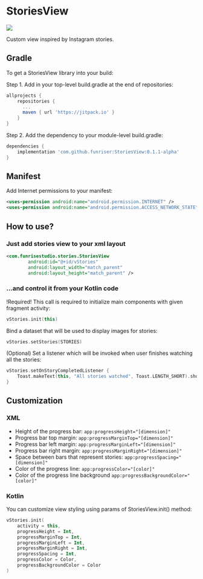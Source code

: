 # StoriesView
[![](https://jitpack.io/v/funriser/StoriesView.svg)](https://jitpack.io/#funriser/StoriesView)

Custom view inspired by Instagram stories.

## Gradle
To get a StoriesView library into your build:

Step 1. Add in your top-level build.gradle at the end of repositories:
```gradle
allprojects {
    repositories {
      ...
      maven { url 'https://jitpack.io' }
    }
}
```

Step 2. Add the dependency to your module-level build.gradle:
```gradle
dependencies {
    implementation 'com.github.funriser:StoriesView:0.1.1-alpha'
}
```

## Manifest
Add Internet permissions to your manifest:

```xml
<uses-permission android:name="android.permission.INTERNET" />
<uses-permission android:name="android.permission.ACCESS_NETWORK_STATE" />
```

## How to use?
### Just add stories view to your xml layout
```xml
<com.funrisestudio.stories.StoriesView
        android:id="@+id/vStories"
        android:layout_width="match_parent"
        android:layout_height="match_parent" />
```
### ...and control it from your Kotlin code
!Required! This call is required to initialize main components with given fragment activity:
```kotlin
vStories.init(this)
```

Bind a dataset that will be used to display images for stories:
```kotlin
vStories.setStories(STORIES)
```

(Optional) Set a listener which will be invoked when user finishes watching all the stories:
```kotlin
vStories.setOnStoryCompletedListener {
    Toast.makeText(this, "All stories watched", Toast.LENGTH_SHORT).show()
}
```
## Customization
### XML
* Height of the progress bar: ```app:progressHeight="[dimension]"```
* Progress bar top margin: ```app:progressMarginTop="[dimension]"```
* Progress bar left margin: ```app:progressMarginLeft="[dimension]"```
* Progress bar right margin: ```app:progressMarginRight="[dimension]"```
* Space between bars that represent stories: ```app:progressSpacing="[dimension]"```
* Color of the progress line: ```app:progressColor="[color]"```
* Color of the progress line background ```app:progressBackgroundColor="[color]"```
### Kotlin
You can customize view styling using params of StoriesView.init() method:
```kotlin
vStories.init(
    activity = this,
    progressHeight = Int,
    progressMarginTop = Int,
    progressMarginLeft = Int,
    progressMarginRight = Int,
    progressSpacing = Int,
    progressColor = Color,
    progressBackgroundColor = Color
)
```
